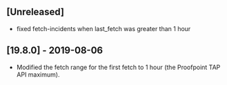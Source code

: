 ## [Unreleased]
 - fixed fetch-incidents when last_fetch was greater than 1 hour

## [19.8.0] - 2019-08-06
  - Modified the fetch range for the first fetch to 1 hour (the Proofpoint TAP API maximum).